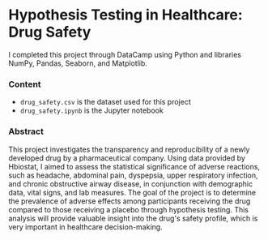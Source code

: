 # Hypothesis Testing in Healthcare: Drug Safety

I completed this project through DataCamp using Python and libraries NumPy, Pandas, Seaborn, and Matplotlib.

### Content
- `drug_safety.csv` is the dataset used for this project
- `drug_safety.ipynb` is the Jupyter notebook

### Abstract
This project investigates the transparency and reproducibility of a newly developed drug by a pharmaceutical company. Using data provided by Hbiostat, I aimed to assess the statistical significance of adverse reactions, such as headache, abdominal pain, dyspepsia, upper respiratory infection, and chronic obstructive airway disease, in conjunction with demographic data, vital signs, and lab measures. The goal of the project is to determine the prevalence of adverse effects among participants receiving the drug compared to those receiving a placebo through hypothesis testing. This analysis will provide valuable insight into the drug's safety profile, which is very important in healthcare decision-making.
